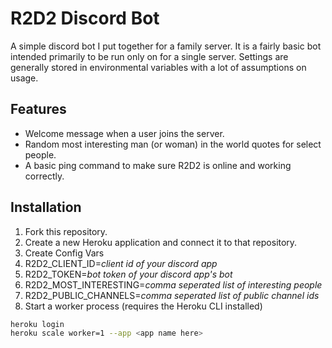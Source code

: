 # R2D2 Discord Bot

A simple discord bot I put together for a family server. It is a fairly basic bot intended primarily
to be run only on for a single server. Settings are generally stored in environmental variables with
a lot of assumptions on usage.

## Features

* Welcome message when a user joins the server.
* Random most interesting man (or woman) in the world quotes for select people.
* A basic ping command to make sure R2D2 is online and working correctly.

## Installation

1. Fork this repository.
2. Create a new Heroku application and connect it to that repository.
3. Create Config Vars
  1. R2D2_CLIENT_ID=_client id of your discord app_
  2. R2D2_TOKEN=_bot token of your discord app's bot_
  3. R2D2_MOST_INTERESTING=_comma seperated list of interesting people_
  4. R2D2_PUBLIC_CHANNELS=_comma seperated list of public channel ids_
4. Start a worker process (requires the Heroku CLI installed)

```bash
heroku login
heroku scale worker=1 --app <app name here>
```
